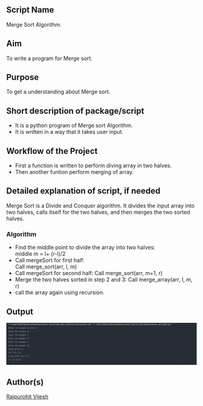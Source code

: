 ## Script Name

Merge Sort Algorithm.

## Aim

To write a program for Merge sort.

## Purpose

To get a understanding about Merge sort.

## Short description of package/script

- It is a python program of Merge sort Algorithm.
- It is written in a way that it takes user input.

## Workflow of the Project

- First a function is written to perform diving array in two halves.
- Then another funtion perform merging of array.

## Detailed explanation of script, if needed

Merge Sort is a Divide and Conquer algorithm. It divides the input array into two halves, calls itself for the two halves, and then merges the two sorted halves.

### Algorithm

- Find the middle point to divide the array into two halves:  
   middle m = l+ (r-l)/2
- Call mergeSort for first half:  
   Call merge_sort(arr, l, m)
- Call mergeSort for second half: Call merge_sort(arr, m+1, r)
- Merge the two halves sorted in step 2 and 3: Call merge_array(arr, l, m, r)
- call the array again using recursion.

## Output

![](Images/output.png)

## Author(s)

[Rajpurohit Vijesh](https://github.com/AlexAdvent)
